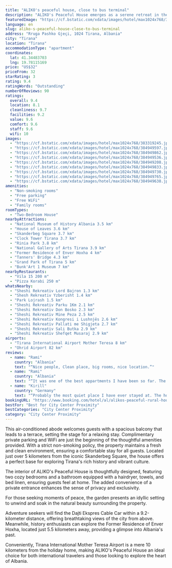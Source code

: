 ```yaml
---
title: "ALIKO's peaceful house, close to bus terminal"
description: "ALIKO's Peaceful House emerges as a serene retreat in the bustling city of Tirana, offering a unique blend of convenience and tranquility."
featuredImage: "https://cf.bstatic.com/xdata/images/hotel/max1024x768/383319245.jpg?k=c9ad3416eed17971dbdf7cc92eb6ed79cd9f38c168fceb35ec1f9c76d7b08ee8&o=&hp=1"
language: en
slug: aliko-s-peaceful-house-close-to-bus-terminal
address: "Rruga Pashko Gjeçi, 1024 Tirana, Albania"
city: "Tirana"
location: "Tirana"
accommodationType: "apartment"
coordinates:
  lat: 41.34483703
  lng: 19.78115169
price: "US$32"
priceFrom: 32
starRating: 3
rating: 9.4
ratingWords: "Outstanding"
numberOfReviews: 90
ratings:
  overall: 9.4
  location: 8.1
  cleanliness: 9.7
  facilities: 9.2
  value: 9.6
  comfort: 9.6
  staff: 9.6
  wifi: 10
images:
  - "https://cf.bstatic.com/xdata/images/hotel/max1024x768/383319245.jpg?k=c9ad3416eed17971dbdf7cc92eb6ed79cd9f38c168fceb35ec1f9c76d7b08ee8&o=&hp=1"
  - "https://cf.bstatic.com/xdata/images/hotel/max1024x768/384949597.jpg?k=1290f3e153791ca28106fbdf81346494c743435d0fdeda27712a7bcf5c0c12ee&o=&hp=1"
  - "https://cf.bstatic.com/xdata/images/hotel/max1024x768/384949862.jpg?k=28bb2f496b1d75078029311266122d4bfd4312ba82f84acdd366faa867fefdc7&o=&hp=1"
  - "https://cf.bstatic.com/xdata/images/hotel/max1024x768/384949536.jpg?k=ac4807bfb9249dfa4d864b2c4b0d7def9570b6e57feca56b007f6baa15644996&o=&hp=1"
  - "https://cf.bstatic.com/xdata/images/hotel/max1024x768/384949208.jpg?k=1dd2bab77c9daaec10a1e3ddcbb7d8ded5bc2724be19e12efbde9c4dd95a6ee9&o=&hp=1"
  - "https://cf.bstatic.com/xdata/images/hotel/max1024x768/384949833.jpg?k=b95d4045993c7b49e1737e5b1c8b6655a24b731e6a420e708e510e003a2a74c1&o=&hp=1"
  - "https://cf.bstatic.com/xdata/images/hotel/max1024x768/384949730.jpg?k=32fe16424e3fde00bf1509f50d486f962387b42551e013f8427826b0cf0494cf&o=&hp=1"
  - "https://cf.bstatic.com/xdata/images/hotel/max1024x768/384949765.jpg?k=f3b47aada73e9e654125b2598e5ed3f63f8a07271f43959756069b9372aacc0f&o=&hp=1"
  - "https://cf.bstatic.com/xdata/images/hotel/max1024x768/384949638.jpg?k=81e1dcbf011a2157e028a3abb0a3b0356e714b4bc0f4464b8965ea051117052f&o=&hp=1"
amenities:
  - "Non-smoking rooms"
  - "Free parking"
  - "Free WiFi"
  - "Family rooms"
roomTypes:
  - "Two-Bedroom House"
nearbyAttractions:
  - "National Museum of History Albania 3.5 km"
  - "House of Leaves 3.6 km"
  - "Skanderbeg Square 3.7 km"
  - "Clock Tower Tirana 3.7 km"
  - "Rinia Park 3.8 km"
  - "National Gallery of Arts Tirana 3.9 km"
  - "Former Residence of Enver Hoxha 4 km"
  - "Tanners' Bridge 4.3 km"
  - "Grand Park of Tirana 5 km"
  - "Bunk'Art 1 Museum 7 km"
nearbyRestaurants:
  - "Vila 15 200 m"
  - "Pizza Korabi 250 m"
whatsNearby:
  - "Sheshi Rekreativ Lord Bajron 1.3 km"
  - "Shesh Rekreativ Yzberisht 1.4 km"
  - "Park Lojrash 1.5 km"
  - "Sheshi Rekreativ Parku 1Km 2.1 km"
  - "Sheshi Rekreativ Don Bosko 2.3 km"
  - "Sheshi Rekreativ Mine Peza 2.5 km"
  - "Sheshi Rekreativ Kongresi i Lushnjës 2.6 km"
  - "Sheshi Rekreativ Pallati me Shigjeta 2.7 km"
  - "Sheshi Rekreativ Sali Butka 2.9 km"
  - "Sheshi Rekreativ Shefqet Musaraj 2.9 km"
airports:
  - "Tirana International Airport Mother Teresa 8 km"
  - "Ohrid Airport 82 km"
reviews:
  - name: "Rami"
    country: "Albania"
    text: "“Nice people, Clean place, big rooms, nice location.”"
  - name: "Rami"
    country: "Albania"
    text: "“It was one of the best appartments I have been so far. The place was so clean, the young man who handed the keys had very good English Language skills. The room was very clean, good internet.”"
  - name: "Kirill"
    country: "Germany"
    text: "“Probably the most quiet place I have ever stayed at. The house is modern, spacious, very clean, it's in 5 min. walking distance from the bus station if you want to go to Berat or Gijrokaster. (For Ohrid you need Tirana East terminal). The...”"
bookingURL: "https://www.booking.com/hotel/al/alikos-peaceful-rural-house.en-gb.html?aid=8035640"
bestFor: "Best for City Center Proximity"
bestCategories: "City Center Proximity"
category: "City Center Proximity"
---
```


This air-conditioned abode welcomes guests with a spacious balcony that leads to a terrace, setting the stage for a relaxing stay. Complimentary private parking and WiFi are just the beginning of the thoughtful amenities provided. With a strict non-smoking policy, the property maintains a fresh and clean environment, ensuring a comfortable stay for all guests. Located just over 5 kilometers from the iconic Skanderbeg Square, the house offers a perfect base for exploring Tirana's rich history and vibrant culture.

The interior of ALIKO's Peaceful House is thoughtfully designed, featuring two cozy bedrooms and a bathroom equipped with a hairdryer, towels, and bed linen, ensuring guests feel at home. The added convenience of a private entrance enhances the sense of privacy and exclusivity.

For those seeking moments of peace, the garden presents an idyllic setting to unwind and soak in the natural beauty surrounding the property. 

Adventure seekers will find the Dajti Ekspres Cable Car within a 9.2-kilometer distance, offering breathtaking views of the city from above. Meanwhile, history enthusiasts can explore the Former Residence of Enver Hoxha, located just 5.5 kilometers away, providing a glimpse into Albania's past.

Conveniently, Tirana International Mother Teresa Airport is a mere 10 kilometers from the holiday home, making ALIKO's Peaceful House an ideal choice for both international travelers and those looking to explore the heart of Albania.